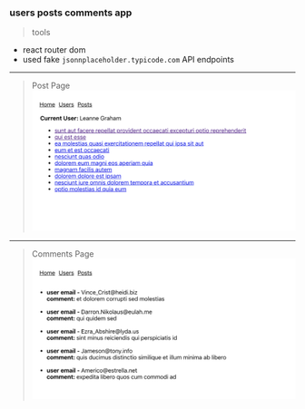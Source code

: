 ### users posts comments app 

> tools
- react router dom 
- used fake ```jsonnplaceholder.typicode.com``` API endpoints

-------------------------------------------------------------
> Post Page
![main pic](./src/assets/posts.png)

------------------------------------------------------------- 
> Comments Page
![comment pic](./src/assets/comments.png)
